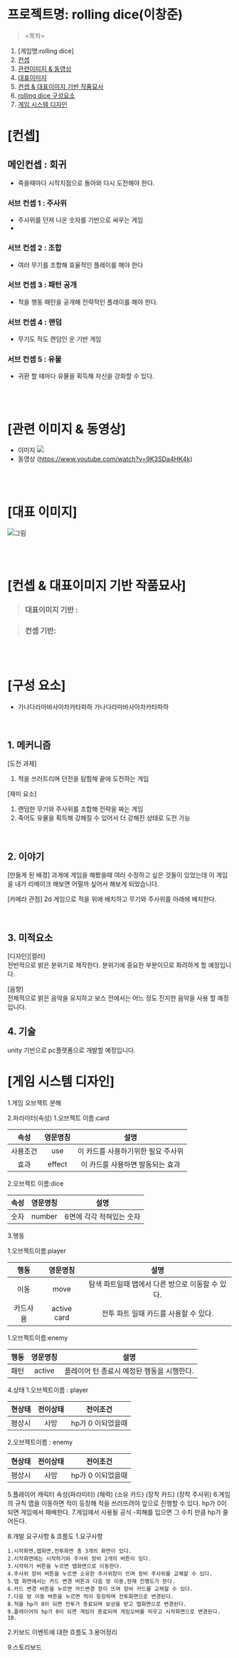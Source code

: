 # 프로젝트명: rolling dice(이창준)

><목차>

1. [게임명:rolling dice]
2. [컨셉](#컨셉)
3. [관련이미지 & 동영상](#관련-이미지--동영상)
4. [대표이미지](#대표-이미지)
5. [컨셉 & 대표이미지 기반 작품묘사](#컨셉--대표이미지-기반-작품묘사)
6. [rolling dice 구성요소](#구성-요소)
7. [게임 시스템 디자인](#게임-시스템-디자인)

# [컨셉]

## 메인컨셉 : 회귀

- 죽을때마다 시작지점으로 돌아와 다시 도전해야 한다.

### 서브 컨셉 1 : 주사위

- 주사위를 던져 나온 숫자를 기반으로 싸우는 게임
- 
### 서브 컨셉 2 : 조합

- 여러 무기를 조합해 효율적인 플레이를 해야 한다

### 서브 컨셉 3 : 패턴 공개

- 적을 행동 패턴을 공개해 전략적인 플레이를 해야 한다. 

### 서브 컨셉 4 : 랜덤

- 무기도 적도 랜덤인 운 기반 게임

### 서브 컨셉 5 : 유물

- 귀환 할 때마다 유물을 획득해 자신을 강화할 수 있다.

<br><br>

# [관련 이미지 & 동영상]

- 이미지
  <img src="./img/관련이미지.png">
- 동영상
  (https://www.youtube.com/watch?v=9K3SDa4HK4k)

<br><br>

# [대표 이미지]

![그림](./img/관련이미지.png)

<br><br>

# [컨셉 & 대표이미지 기반 작품묘사]

> ### 대표이미지 기반 :

> ### 컨셉 기반:

<br><br>

# [구성 요소]

- 가나다라마바사아차카타파하 가나다라마바사아차카타파하

<br>

## 1. 메커니즘

[도전 과제]

1. 적을 쓰러트리며 던전을 탐험해 끝에 도전하는 게임

[재미 요소]

1. 랜덤한 무기와 주사위를 조합해 전략을 짜는 게임
2. 죽어도 유물을 획득해 강해질 수 있어서 더 강해진 상태로 도전 가능

<br>

## 2. 이야기

[만들게 된 배경]
과게에 게임을 해봤을때 여러 수정하고 싶은 것들이 있었는데 이 게임을 내가 리메이크 해보면 어떨까 싶어서 해보게 되었습니다. 

[카메라 관점]
2d 게임으로 적을 위에 배치하고 무기와 주사위를 아래에 배치한다.

<br>

## 3. 미적요소

[디자인][컬러]  
 전반적으로 밝은 분위기로 제작한다.
 분위기에 중요한 부분이므로 화려하게 할 예정입니다.

[음향]  
전체적으로 밝은 음악을 유지하고 보스 전에서는 어느 정도 진지한 음악을 사용 할 예정입니다.
<br>

## 4. 기술

unity 기반으로 pc플랫폼으로 개발할 예정입니다.

# [게임 시스템 디자인]

1.게임 오브젝트 분해
  
2.파라미터(속성)
  1.오브젝트 이름:card
  
  |속성|영문명칭|설명|
  |:----:|:-----:|:---------------------------:|
  |사용조건|use|이 카드를 사용하기위한 필요 주사위|
  |효과|effect|이 카드를 사용하면 발동되는 효과|
  
  2.오브젝트 이름:dice
  
  |속성|영문명칭|설명|
  |:----:|:-----:|:-----------------:|
  |숫자|number|6면에 각각 적혀있는 숫자|
  
3.행동

  1.오브젝트이름:player
  
  |행동|영문명칭|설명|
  |:----:|:-----:|:---:|
  |이동|move|탐색 파트일때 맵에서 다른 방으로 이동할 수 있다.|
  |카드사용|active card|전투 파트 일때 카드를 사용할 수 있다.|
  
  1.오브젝트이름:enemy
  
  |행동|영문명칭|설명|
  |:----:|:-----:|:----:|
  |패턴|active|플레이어 턴 종료시 예정된 행동을 시행한다.|
  
4.상태
  1.오브젝트이름 : player
  
  |현상태|전이상태|전이조건|
  |:----:|:-----:|:---------:|
  |평상시|사망|hp가 0 이되었을때|
  
  2.오브젝트이름 : enemy
  
  |현상태|전이상태|전이조건|
  |:----:|:-----:|:---------:|
  |평상시|사망|hp가 0 이되었을때|
  
5.플레이어 캐릭터 속성(파라미터)
  (체력) (소유 카드) (장착 카드) (장착 주사위)
6.게임의 규칙
  맵을 이동하면 적이 등장해 적을 쓰러뜨려야 앞으로 진행할 수 있다.
  hp가 0이 되면 게임에서 패배한다.
7.게임에서 사용될 공식
  -피해를 입으면 그 수치 만큼 hp가 줄어든다.

8.개발 요구사항 & 흐름도
  1.요구사항
  
    1.시작화면,맵화면,전투화면 총 3개의 화면이 있다.
    2.시작화면에는 시작하기와 주사위 장비 2개의 버튼이 있다.
    3.시작하기 버튼을 누르면 맵화면으로 이동한다.
    4.주사위 장비 버튼을 누르면 소유한 주사위창이 뜨며 장비 주사위를 교쳬할 수 있다.
    5.맵 화면에서는 카드 변경 버튼과 다음 방 이동,현재 진행도가 뜬다.
    6.카드 변경 버튼을 누르면 카드변경 창이 뜨며 장비 카드를 교체할 수 있다.
    7.다음 방 이동 버튼을 누르면 적이 등장하며 전투화면으로 변경된다.
    8.적을 hp가 0이 되면 전투가 종료되며 보상을 받고 맵화면으로 변경된다.
    9.플레이어의 hp가 0이 되면 게임이 종료되며 게임오버를 띄우고 시작화면으로 변경된다.
    10.
  2.키보드 이벤트에 대한 흐름도
  3.용어정리

9.스토리보드
  
